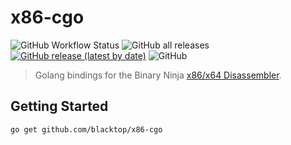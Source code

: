 # x86-cgo

![GitHub Workflow Status](https://img.shields.io/github/workflow/status/blacktop/x86-cgo/Go)
![GitHub all releases](https://img.shields.io/github/downloads/blacktop/x86-cgo/total)
[![GitHub release (latest by date)](https://img.shields.io/github/v/release/blacktop/x86-cgo)](https://github.com/blacktop/x86-cgo/releases/latest)
![GitHub](https://img.shields.io/github/license/blacktop/x86-cgo?color=blue)

> Golang bindings for the Binary Ninja [x86/x64 Disassembler](https://github.com/Vector35/arch-x86).

## Getting Started

```
go get github.com/blacktop/x86-cgo
```